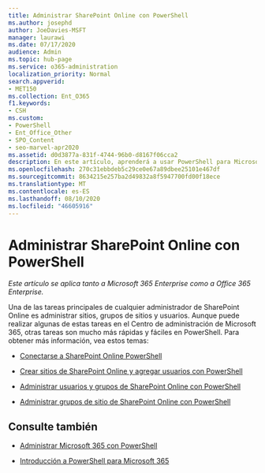 ```yaml
---
title: Administrar SharePoint Online con PowerShell
ms.author: josephd
author: JoeDavies-MSFT
manager: laurawi
ms.date: 07/17/2020
audience: Admin
ms.topic: hub-page
ms.service: o365-administration
localization_priority: Normal
search.appverid:
- MET150
ms.collection: Ent_O365
f1.keywords:
- CSH
ms.custom:
- PowerShell
- Ent_Office_Other
- SPO_Content
- seo-marvel-apr2020
ms.assetid: d0d3877a-831f-4744-96b0-d8167f06cca2
description: En este artículo, aprenderá a usar PowerShell para Microsoft 365 para administrar usuarios, grupos y grupos de sitios de SharePoint Online.
ms.openlocfilehash: 270c31ebbdeb5c29ce0e67a89dbee25101e467df
ms.sourcegitcommit: 8634215e257ba2d49832a8f5947700fd00f18ece
ms.translationtype: MT
ms.contentlocale: es-ES
ms.lasthandoff: 08/10/2020
ms.locfileid: "46605916"
---
```

# <a name="manage-sharepoint-online-with-powershell"></a>Administrar SharePoint Online con PowerShell

*Este artículo se aplica tanto a Microsoft 365 Enterprise como a Office 365 Enterprise.*

Una de las tareas principales de cualquier administrador de SharePoint Online es administrar sitios, grupos de sitios y usuarios. Aunque puede realizar algunas de estas tareas en el Centro de administración de Microsoft 365, otras tareas son mucho más rápidas y fáciles en PowerShell. Para obtener más información, vea estos temas:

- [Conectarse a SharePoint Online PowerShell](https://docs.microsoft.com/powershell/sharepoint/sharepoint-online/connect-sharepoint-online?view=sharepoint-ps)
  
- [Crear sitios de SharePoint Online y agregar usuarios con PowerShell](create-sharepoint-sites-and-add-users-with-powershell.md)
    
- [Administrar usuarios y grupos de SharePoint Online con PowerShell](manage-sharepoint-users-and-groups-with-powershell.md)
    
- [Administrar grupos de sitio de SharePoint Online con PowerShell](manage-sharepoint-site-groups-with-powershell.md)
    
## <a name="see-also"></a>Consulte también

- [Administrar Microsoft 365 con PowerShell](manage-office-365-with-office-365-powershell.md)

- [Introducción a PowerShell para Microsoft 365](getting-started-with-office-365-powershell.md)
